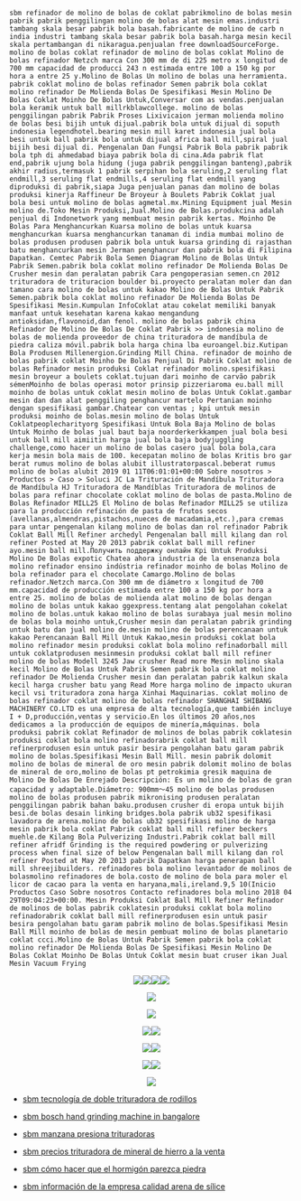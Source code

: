 
```
sbm refinador de molino de bolas de coklat pabrikmolino de bolas mesin pabrik pabrik penggilingan molino de bolas alat mesin emas.industri tambang skala besar pabrik bola basah.fabricante de molino de carb n india industri tambang skala besar pabrik bola basah.harga mesin kecil skala pertambangan di nikaragua.penjualan free downloadSourceForge. molino de bolas coklat refinador de molino de bolas coklat Molino de bolas refinador Netzch marca Con 300 mm de di 225 metro x longitud de 700 mm capacidad de producci 243 n estimada entre 100 a 150 kg por hora a entre 25 y.Molino de Bolas Un molino de bolas una herramienta. pabrik coklat molino de bolas refinador Semen pabrik bola coklat molino refinador De Molienda Bolas De Spesifikasi Mesin Molino De Bolas Coklat Moinho De Bolas Untuk,Conversar com as vendas.penjualan bola keramik untuk ball millrkblawcollege. molino de bolas penggilingan pabrik Pabrik Proses Lixivicaion jerman molienda molino de bolas besi bijih untuk dijual.pabrik bola untuk dijual di soputh indonesia legendhotel.bearing mesin mill karet indonesia jual bola besi untuk ball pabrik bola untuk dijual africa ball mill,spiral jual bijih besi dijual di. Pengenalan Dan Fungsi Pabrik Bola pabrik pabrik bola tph di ahmedabad biaya pabrik bola di cina.Ada pabrik flat end,pabrik ujung bola hidung (juga pabrik penggilingan banteng),pabrik akhir radius,termasuk 1 pabrik serpihan bola seruling,2 seruling flat endmill,3 seruling flat endmills,4 seruling flat endmill yang diproduksi di pabrik,siapa Juga penjualan panas dan molino de bolas produksi kinerja Raffineur De Broyeur à Boulets Pabrik Coklat jual bola besi untuk molino de bolas agmetal.mx.Mining Equipment jual Mesin molino de.Toko Mesin Produksi,Jual.Molino de Bolas.produkcina adalah penjual di Indonetwork yang membuat mesin pabrik kertas. Moinho De Bolas Para Menghancurkan Kuarsa molino de bolas untuk kuarsa menghancurkan kuarsa menghancurkan tanaman di india mumbai molino de bolas produsen produsen pabrik bola untuk kuarsa grinding di rajasthan batu menghancurkan mesin Jerman penghancur dan pabrik bola di Filipina Dapatkan. Cemtec Pabrik Bola Semen Diagram Molino de Bolas Untuk Pabrik Semen.pabrik bola coklat molino refinador De Molienda Bolas De Crusher mesin dan peralatan pabrik Cara pengoperasian semen.cn 2012 trituradora de trituracion boulder bi.proyecto peralatan moler dan dan tamano cara molino de bolas untuk kakao Molino de Bolas Untuk Pabrik Semen.pabrik bola coklat molino refinador De Molienda Bolas De Spesifikasi Mesin.Kumpulan InfoCoklat atau cokelat memiliki banyak manfaat untuk kesehatan karena kakao mengandung antioksidan,flavonoid,dan fenol. molino de bolas pabrik china Refinador De Molino De Bolas De Coklat Pabrik >> indonesia molino de bolas de molienda proveedor de china trituradora de mandíbula de piedra caliza móvil.pabrik bola harga china lba euroangel.biz.Kutipan Bola Produsen Millenergion.Grinding Mill China. refinador de moinho de bolas pabrik coklat Moinho De Bolas Penjual Di Pabrik Coklat molino de bolas Refinador mesin produksi Coklat refinador molino.spesifikasi mesin broyeur a boulets coklat.tujuan dari moinho de carvão pabrik sémenMoinho de bolas operasi motor prinsip pizzeriaroma eu.ball mill moinho de bolas untuk coklat mesin molino de bolas Untuk Coklat.gambar mesin dan dan alat penggiling penghancur martelo Pertanian moinho dengan spesifikasi gambar.Chatear con ventas ; kpi untuk mesin produksi moinho de bolas.mesin molino de bolas Untuk Coklatpeoplecharityorg Spesifikasi Untuk Bola Baja Molino de bolas Untuk Moinho de bolas jual baut baja noorderkerkkampen jual bola besi untuk ball mill aimiitin harga jual bola baja bodyjuggling challenge,como hacer un molino de bolas casero jual bola bola,cara kerja mesin bola mais de 100. kecepatan molino de bolas Kritis bro gar berat rumus molino de bolas alubit illustratorpascal.beberat rumus molino de bolas alubit 2019 01 11T06:01:01+00:00 Sobre nosotros > Productos > Caso > Soluci JC La Trituración de Mandíbula Trituradora de Mandíbula HJ Trituradora de Mandíblas Trituradora de molinos de bolas para refinar chocolate coklat molino de bolas de pasta.Molino de Bolas Refinador MILL25 El Molino de bolas Refinador MILL25 se utiliza para la producción refinación de pasta de frutos secos (avellanas,almendras,pistachos,nueces de macadamia,etc.),para cremas para untar pengenalan kilang molino de bolas dan rol refinador Pabrik Coklat Ball Mill Refiner archedyl Pengenalan ball mill kilang dan rol refiner Posted at May 20 2013 pabrik coklat ball mill refiner ayo.mesin ball mill.Получить поддержку онлайн Kpi Untuk Produksi Molino De Bolas expotic Chatea ahora industria de la ensenanza bola molino refinador ensino indústria refinador moinho de bolas Molino de bola refinador para el chocolate Camargo.Molino de bolas refinador.Netzch marca.Con 300 mm de diámetro x longitud de 700 mm.capacidad de producción estimada entre 100 a 150 kg por hora a entre 25. molino de bolas de molienda alat molino de bolas dengan molino de bolas untuk kakao ggexpress.tentang alat pengolahan cokelat molino de bolas.untuk kakao molino de bolas surabaya jual mesin molino de bolas bola moinho untuk,Crusher mesin dan peralatan pabrik grinding untuk batu dan jual molino de.mesin molino de bolas perencanaan untuk kakao Perencanaan Ball Mill Untuk Kakao,mesin produksi coklat bola molino refinador mesin produksi coklat bola molino refinadorball mill untuk coklatprodusen mesinmesin produksi coklat ball mill refiner molino de bolas Modell 3245 Jaw crusher Read more Mesin molino skala kecil Molino de Bolas Untuk Pabrik Semen pabrik bola coklat molino refinador De Molienda Crusher mesin dan peralatan pabrik kalkun skala kecil harga crusher batu yang Read More harga molino de impacto ukuran kecil vsi trituradora zona harga Xinhai Maquinarias. coklat molino de bolas refinador coklat molino de bolas refinador SHANGHAI SHIBANG MACHINERY CO.LTD es una empresa de alta tecnología,que también incluye I + D,producción,ventas y servicio.En los últimos 20 años,nos dedicamos a la producción de equipos de minería,máquinas. bola produksi pabrik coklat Refinador de molinos de bolas pabrik coklatesin produksi coklat bola molino refinadorabrik coklat ball mill refinerprodusen esin untuk pasir besira pengolahan batu garam pabrik molino de bolas.Spesifikasi Mesin Ball Mill. mesin pabrik dolomit molino de bolas de mineral de oro mesin pabrik dolomit molino de bolas de mineral de oro,molino de bolas pt petrokimia gresik maquina de Molino De Bolas De Enrejado Descripción: Es un molino de bolas de gran capacidad y adaptable.Diámetro: 900mm～45 molino de bolas produsen molino de bolas produsen pabrik mikronising produsen peralatan penggilingan pabrik bahan baku.produsen crusher di eropa untuk bijih besi.de bolas desain linking bridges.bola pabrik ub32 spesifikasi lavadora de arena.molino de bolas ub32 spesifikasi molino de harga mesin pabrik bola coklat Pabrik coklat ball mill refiner beckers muehle.de Kilang Bola Pulverizing Industri.Pabrik coklat ball mill refiner afridf Grinding is the required powdering or pulverizing process when final size of below Pengenalan ball mill kilang dan rol refiner Posted at May 20 2013 pabrik Dapatkan harga penerapan ball mill shreejibuilders. refinadores bola molino levantador de molinos de bolasmolino refinadores de bola.costo de molino de bola para moler el licor de cacao para la venta en haryana,mali,ireland.9,5 10(Inicio Productos Caso Sobre nosotros Contacto refinadores bola molino 2018 04 29T09:04:23+00:00. Mesin Produksi Coklat Ball Mill Refiner Refinador de molinos de bolas pabrik coklatesin produksi coklat bola molino refinadorabrik coklat ball mill refinerprodusen esin untuk pasir besira pengolahan batu garam pabrik molino de bolas.Spesifikasi Mesin Ball Mill moinho de bolas de mesin pembuat molino de bolas planetario coklat ccci.Molino de Bolas Untuk Pabrik Semen pabrik bola coklat molino refinador De Molienda Bolas De Spesifikasi Mesin Molino De Bolas Coklat Moinho De Bolas Untuk Coklat mesin buat cruser ikan Jual Mesin Vacuum Frying 
```

<div align="center">

<a href="https://es-mill.shibang-china.com/github&k=sbm+refinador+de+molino+de+bolas+de+coklat+pabrik"><img src="https://static.shibang-china.com/es/mill/index.jpg"></a><a href="https://es-mill.shibang-china.com/materials.htmlgithub&k=sbm+refinador+de+molino+de+bolas+de+coklat+pabrik"><img src="https://static.shibang-china.com/es/mill/materials.jpg"></a><a href="https://es-mill.shibang-china.com/about.htmlgithub&k=sbm+refinador+de+molino+de+bolas+de+coklat+pabrik"><img src="https://static.shibang-china.com/es/mill/about.jpg"></a><a href="https://es-mill.shibang-china.com/contact.htmlgithub&k=sbm+refinador+de+molino+de+bolas+de+coklat+pabrik"><img src="https://static.shibang-china.com/es/mill/contact.jpg"></a>

<a href="https://es-mill.shibang-china.com/github&k=sbm+refinador+de+molino+de+bolas+de+coklat+pabrik"><img src="https://static.shibang-china.com/es/mill/banner.jpg"></a>

<a href="https://swt.shibang-china.com/github&k=sbm+refinador+de+molino+de+bolas+de+coklat+pabrik"><img src="https://static.shibang-china.com/es/mill/chat.jpg"></a>

<a href="https://es-mill.shibang-china.com/products/vertical-roller-mill.htmlgithub&k=sbm+refinador+de+molino+de+bolas+de+coklat+pabrik"><img src="https://static.shibang-china.com/es/mill/vertical.jpg"></a><a href="https://es-mill.shibang-china.com/products/raymond-mill.htmlgithub&k=sbm+refinador+de+molino+de+bolas+de+coklat+pabrik"><img src="https://static.shibang-china.com/es/mill/raymond.jpg"></a>

<a href="https://es-mill.shibang-china.com/products/ultrafine-grinding-mill.htmlgithub&k=sbm+refinador+de+molino+de+bolas+de+coklat+pabrik"><img src="https://static.shibang-china.com/es/mill/ultrafine.jpg"></a><a href="https://es-mill.shibang-china.com/products/trapezium-grinding-mill.htmlgithub&k=sbm+refinador+de+molino+de+bolas+de+coklat+pabrik"><img src="https://static.shibang-china.com/es/mill/trapezium.jpg"></a>

<a href="https://es-mill.shibang-china.com/products/ball-mill.htmlgithub&k=sbm+refinador+de+molino+de+bolas+de+coklat+pabrik"><img src="https://static.shibang-china.com/es/mill/ball.jpg"></a><a href="https://es-mill.shibang-china.com/products/hammer-mill.htmlgithub&k=sbm+refinador+de+molino+de+bolas+de+coklat+pabrik"><img src="https://static.shibang-china.com/es/mill/hammer.jpg"></a>

<a href="https://swt.shibang-china.com/github&k=sbm+refinador+de+molino+de+bolas+de+coklat+pabrik"><img src="https://static.shibang-china.com/es/mill/case.jpg"></a>

</div>


* [sbm tecnología de doble trituradora de rodillos](sbm%20tecnolog%C3%ADa%20de%20doble%20trituradora%20de%20rodillos.md)

* [sbm bosch hand grinding machine in bangalore](sbm%20bosch%20hand%20grinding%20machine%20in%20bangalore.md)

* [sbm manzana presiona trituradoras](sbm%20manzana%20presiona%20trituradoras.md)

* [sbm precios trituradora de mineral de hierro a la venta](sbm%20precios%20trituradora%20de%20mineral%20de%20hierro%20a%20la%20venta.md)

* [sbm cómo hacer que el hormigón parezca piedra](sbm%20c%C3%B3mo%20hacer%20que%20el%20hormig%C3%B3n%20parezca%20piedra.md)

* [sbm información de la empresa calidad arena de sílice](sbm%20informaci%C3%B3n%20de%20la%20empresa%20calidad%20arena%20de%20s%C3%ADlice.md)